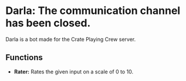 # Darla: The communication channel has been closed.

Darla is a bot made for the Crate Playing Crew server.

## Functions

- **Rater:** Rates the given input on a scale of 0 to 10.